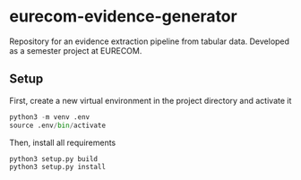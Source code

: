 # eurecom-evidence-generator
Repository for an evidence extraction pipeline from tabular data. Developed as a semester project at EURECOM.

## Setup
First, create a new virtual environment in the project directory and activate it
```python
python3 -m venv .env
source .env/bin/activate
```
Then, install all requirements
```python
python3 setup.py build
python3 setup.py install
```
